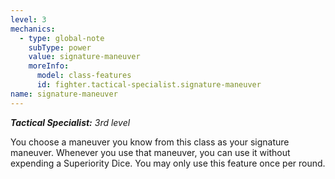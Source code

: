 ```yaml
---
level: 3
mechanics:
  - type: global-note
    subType: power
    value: signature-maneuver
    moreInfo:
      model: class-features
      id: fighter.tactical-specialist.signature-maneuver
name: signature-maneuver
---
```

_**Tactical Specialist:** 3rd level_
You choose a maneuver you know from this class as your signature maneuver. Whenever you use that maneuver, you can use it without expending a Superiority Dice. You may only use this feature once per round.